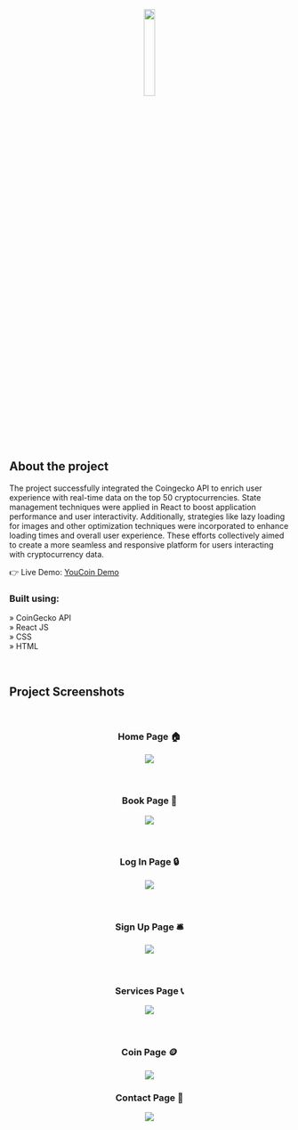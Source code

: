 <div align='center'><img style="width:20%" src='https://cdn.discordapp.com/attachments/1187219037537714220/1200704731274809344/logo.png?ex=65c7266b&is=65b4b16b&hm=efa50a707707e30eea3cdfca0ec3fe6eef546ca0d099a63468b6c642d5a76129&'/></div>

<h2>About the project</h2>

<p>The project successfully integrated the Coingecko API to enrich user experience with real-time data on the top 50 cryptocurrencies. State management techniques were applied in React to boost application performance and user interactivity. Additionally, strategies like lazy loading for images and other optimization techniques were incorporated to enhance loading times and overall user experience. These efforts collectively aimed to create a more seamless and responsive platform for users interacting with cryptocurrency data.

</p>

👉 Live Demo: <a href='https://youcoin.vercel.app'>YouCoin Demo</a>

<h3>Built using:</h3>

» CoinGecko API <br>
» React JS <br>
» CSS <br>
» HTML<br>

<br>

<h2>Project Screenshots</h2>
<br>
<h3 align='center'>Home Page 🏠</h3>

<div align='center'>
  <img src='./readme/hero.png'/>
</div>
<br><br>
<h3 align='center'>Book Page 📖</h3>
<div align='center'>
  <img src='./readme/book.png'/>
</div>
<br><br>
<h3 align='center'>Log In Page 🔒</h3>
<div align='center'>
  <img src='./readme/login.png'/>
</div>
<br><br>
<h3 align='center'>Sign Up Page 🛎️</h3>
<div align='center'>
  <img src='./readme/signupp.png'/>
</div>
<br><br>
<h3 align='center'> Services Page 📞</h3>

<div align='center'>
  <img src='./readme/service.png'/>
</div>
<br><br>
<h3 align='center'> Coin Page 🪙</h3>

<div align='center'>
  <img src='./readme/coin.png'/>
</div>
<h3 align='center'> Contact Page 📱</h3>

<div align='center'>
  <img src='./readme/contact.png'/>
</div>
<br><br>